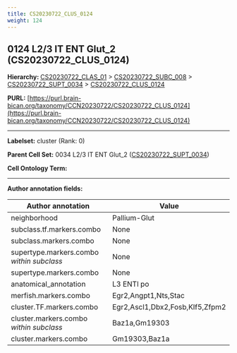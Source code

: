 ```yaml
---
title: CS20230722_CLUS_0124
weight: 124
---
```

## 0124 L2/3 IT ENT Glut_2 (CS20230722_CLUS_0124)
<b>Hierarchy: </b>
[CS20230722_CLAS_01](../CS20230722_CLAS_01) >
[CS20230722_SUBC_008](../CS20230722_SUBC_008) >
[CS20230722_SUPT_0034](../CS20230722_SUPT_0034) >
[CS20230722_CLUS_0124](../CS20230722_CLUS_0124)

**PURL:** [https://purl.brain-bican.org/taxonomy/CCN20230722/CS20230722_CLUS_0124](https://purl.brain-bican.org/taxonomy/CCN20230722/CS20230722_CLUS_0124)

---


**Labelset:** cluster (Rank: 0)

**Parent Cell Set:** 0034 L2/3 IT ENT Glut_2 ([CS20230722_SUPT_0034](../CS20230722_SUPT_0034))



**Cell Ontology Term:** 

[MARKER GENES.]: #


---

[TRANSFERRED ANNOTATIONS.]: #


[AUTHOR ANNOTATION FIELDS.]: #


**Author annotation fields:**

| Author annotation | Value |
|-------------------|-------|
|neighborhood|Pallium-Glut|
|subclass.tf.markers.combo|None|
|subclass.markers.combo|None|
|supertype.markers.combo _within subclass_|None|
|supertype.markers.combo|None|
|anatomical_annotation|L3 ENTl po|
|merfish.markers.combo|Egr2,Angpt1,Nts,Stac|
|cluster.TF.markers.combo|Egr2,Ascl1,Dbx2,Fosb,Klf5,Zfpm2|
|cluster.markers.combo _within subclass_|Baz1a,Gm19303|
|cluster.markers.combo|Gm19303,Baz1a|
